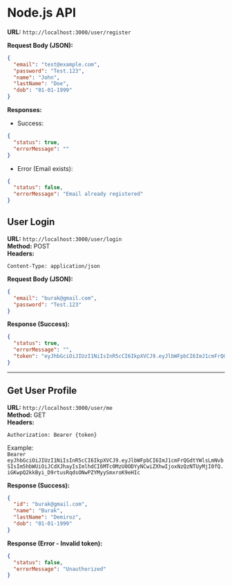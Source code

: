 # Node.js API 
**URL:** `http://localhost:3000/user/register`  


**Request Body (JSON):**
```json
{
  "email": "test@example.com",
  "password": "Test.123",
  "name": "John",
  "lastName": "Doe",
  "dob": "01-01-1999"
}
```

**Responses:**
- Success:
```json
{
  "status": true,
  "errorMessage": ""
}
```
- Error (Email exists):
```json
{
  "status": false,
  "errorMessage": "Email already registered"
}
```


## User Login
**URL:** `http://localhost:3000/user/login`  
**Method:** POST  
**Headers:**
```
Content-Type: application/json
```

**Request Body (JSON):**
```json
{
  "email": "burak@gmail.com",
  "password": "Test.123"
}
```

**Response (Success):**
```json
{
  "status": true,
  "errorMessage": "",
  "token": "eyJhbGciOiJIUzI1NiIsInR5cCI6IkpXVCJ9.eyJlbWFpbCI6ImJ1cmFrQGdtYWlsLmNvbSIsIm5hbWUiOiJCdXJhayIsImlhdCI6MTc0MzU0ODYyNCwiZXhwIjoxNzQzNTUyMjI0fQ.iGKwpQ2kkByi_D9rtusRqdsONwPZYMyySmxroK9eHIc"
}
```

---

## Get User Profile
**URL:** `http://localhost:3000/user/me`  
**Method:** GET  
**Headers:**
```
Authorization: Bearer {token}
```
Example:  
`Bearer eyJhbGciOiJIUzI1NiIsInR5cCI6IkpXVCJ9.eyJlbWFpbCI6ImJ1cmFrQGdtYWlsLmNvbSIsIm5hbWUiOiJCdXJhayIsImlhdCI6MTc0MzU0ODYyNCwiZXhwIjoxNzQzNTUyMjI0fQ.iGKwpQ2kkByi_D9rtusRqdsONwPZYMyySmxroK9eHIc`

**Response (Success):**
```json
{
  "id": "burak@gmail.com",
  "name": "Burak",
  "lastName": "Demiroz",
  "dob": "01-01-1999"
}
```

**Response (Error - Invalid token):**
```json
{
  "status": false,
  "errorMessage": "Unauthorized"
}
```
